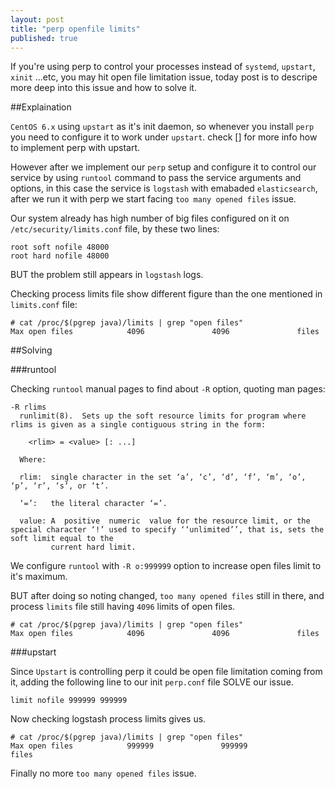 ```yaml
---
layout: post
title: "perp openfile limits"
published: true
---
```


If you're using perp to control your processes instead of `systemd`, `upstart`, `xinit` ...etc, you may hit open file limitation issue, today post is to descripe more deep into this issue and how to solve it.
<!--more-->

##Explaination

`CentOS 6.x` using `upstart` as it's init daemon, so whenever you install `perp` you need to configure it to work under `upstart`. check [] for more info how to implement perp with upstart.

However after we implement our `perp` setup and configure it to control our service by using `runtool` command to pass the service arguments and options, in this case the service is `logstash` with emabaded `elasticsearch`, after we run it with perp we start facing `too many opened files` issue.

Our system already has high number of big files configured on it on `/etc/security/limits.conf` file, by these two lines:

```
root soft nofile 48000
root hard nofile 48000
```

BUT the problem still appears in `logstash` logs. 

Checking process limits file show different figure than the one mentioned in `limits.conf` file:


```console
# cat /proc/$(pgrep java)/limits | grep "open files"
Max open files            4096               4096               files
```
##Solving

###runtool

Checking `runtool` manual pages to find about `-R` option, quoting man pages:

```man
-R rlims
  runlimit(8).  Sets up the soft resource limits for program where rlims is given as a single contiguous string in the form:

    <rlim> = <value> [: ...]

  Where:

  rlim:  single character in the set ‘a’, ‘c’, ‘d’, ‘f’, ‘m’, ‘o’, ‘p’, ‘r’, ‘s’, or ‘t’.

  ‘=’:   the literal character ‘=’.

  value: A  positive  numeric  value for the resource limit, or the special character ‘!’ used to specify ‘‘unlimited’’, that is, sets the soft limit equal to the
         current hard limit.
```

We configure `runtool` with `-R o:999999` option to increase open files limit to it's maximum.

BUT after doing so noting changed, `too many opened files` still in there, and process `limits` file still having `4096` limits of open files.

```console
# cat /proc/$(pgrep java)/limits | grep "open files"
Max open files            4096               4096               files
```

###upstart

Since `Upstart` is controlling perp it could be open file limitation coming from it, adding the following line to our init `perp.conf` file SOLVE our issue.

```
limit nofile 999999 999999
```

Now checking logstash process limits gives us.

```console
# cat /proc/$(pgrep java)/limits | grep "open files"
Max open files            999999               999999               files
```

Finally no more `too many opened files` issue.
